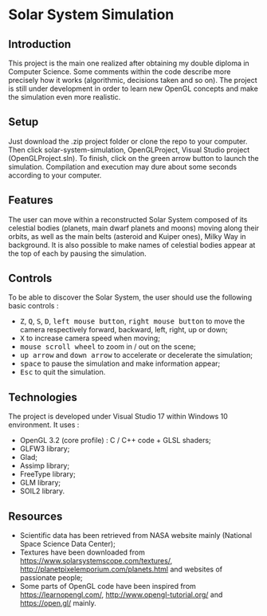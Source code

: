 # Solar System Simulation

## Introduction

This project is the main one realized after obtaining my double diploma in Computer Science. Some comments within the code describe more precisely how it works (algorithmic, decisions taken and so on). The project is still under development in order to learn new OpenGL concepts and make the simulation even more realistic. 

## Setup

Just download the .zip project folder or clone the repo to your computer. Then click solar-system-simulation, OpenGLProject, Visual Studio project (OpenGLProject.sln). To finish, click on the green arrow button to launch the simulation. Compilation and execution may dure about some seconds according to your computer.

## Features

The user can move within a reconstructed Solar System composed of its celestial bodies (planets, main dwarf planets and moons) moving along their orbits, as well as the main belts (asteroid and Kuiper ones), Milky Way in background. It is also possible to make names of celestial bodies appear at the top of each by pausing the simulation. 

## Controls

To be able to discover the Solar System, the user should use the following basic controls :
* <kbd>Z</kbd>, <kbd>Q</kbd>, <kbd>S</kbd>, <kbd>D</kbd>, <kbd>left mouse button</kbd>, <kbd>right mouse button</kbd> to move the camera respectively forward, backward, left, right, up or down;
* <kbd>X</kbd> to increase camera speed when moving;
* <kbd>mouse scroll wheel</kbd> to zoom in / out on the scene;
* <kbd>up arrow</kbd> and <kbd>down arrow</kbd> to accelerate or decelerate the simulation;
* <kbd>space</kbd> to pause the simulation and make information appear;
* <kbd>Esc</kbd> to quit the simulation.

## Technologies

The project is developed under Visual Studio 17 within Windows 10 environment. It uses :
* OpenGL 3.2 (core profile) : C / C++ code + GLSL shaders;
* GLFW3 library;
* Glad;
* Assimp library; 
* FreeType library;
* GLM library;
* SOIL2 library.

## Resources

* Scientific data has been retrieved from NASA website mainly (National Space Science Data Center);
* Textures have been downloaded from https://www.solarsystemscope.com/textures/, http://planetpixelemporium.com/planets.html and websites of passionate people;
* Some parts of OpenGL code have been inspired from https://learnopengl.com/, http://www.opengl-tutorial.org/ and https://open.gl/ mainly.
